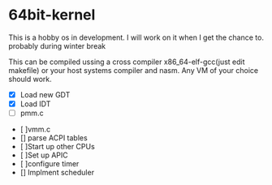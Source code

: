 # **64bit-kernel**
This is a hobby os in development. I will work on it when I get the chance to.  probably during winter break

This can be compiled ussing a cross compiler x86_64-elf-gcc(just edit makefile) or your host systems compiler and nasm. Any VM of your choice should work. 

- [x] Load new GDT
- [x] Load IDT 
- [ ] pmm.c
- [ ]vmm.c
- [] parse ACPI tables 
- [ ]Start up other CPUs
- [ ]Set up APIC
- [ ]configure timer
- [] Implment scheduler 
